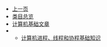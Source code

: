 * [上一页](/article/_sidebar.md)
* [类目总览](article/computer/_sidebar.md)
* [计算机基础文章](#)
* * [计算机进程、线程和协程基础知识](article/computer/article_1.md)
